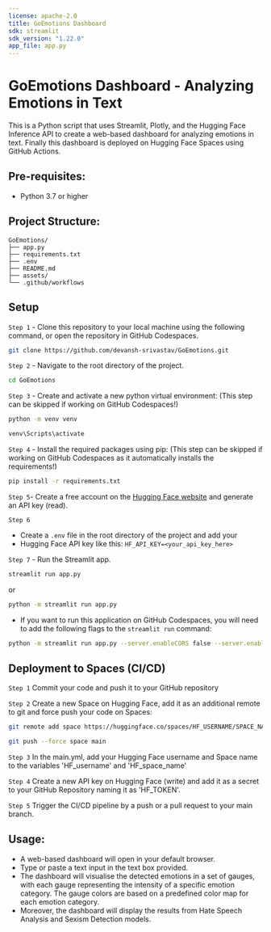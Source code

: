 ```yaml
---
license: apache-2.0
title: GoEmotions Dashboard
sdk: streamlit
sdk_version: "1.22.0"
app_file: app.py
---
```


# GoEmotions Dashboard - Analyzing Emotions in Text

This is a Python script that uses Streamlit, Plotly, and the Hugging Face Inference API to create a web-based dashboard for analyzing emotions in text. Finally this dashboard is deployed on Hugging Face Spaces using GitHub Actions.

## Pre-requisites:

- Python 3.7 or higher

## Project Structure:
```dir
GoEmotions/
├── app.py
├── requirements.txt
├── .env
├── README.md
├── assets/
└── .github/workflows
```

## Setup

`Step 1` - Clone this repository to your local machine using the following command, or open the repository in GitHub Codespaces.

```bash
git clone https://github.com/devansh-srivastav/GoEmotions.git
```

`Step 2` - Navigate to the root directory of the project.

```bash
cd GoEmotions
```

`Step 3` - Create and activate a new python virtual environment: (This step can be skipped if working on GitHub Codespaces!)

```bash
python -m venv venv
```

```bash
venv\Scripts\activate
```

`Step 4` - Install the required packages using pip: (This step can be skipped if working on GitHub Codespaces as it automatically installs the requirements!)

```bash
pip install -r requirements.txt
```

`Step 5`- Create a free account on the [Hugging Face website](https://huggingface.co/) and generate an API key (read).

`Step 6`

- Create a `.env` file in the root directory of the project and add your
- Hugging Face API key like this: `HF_API_KEY=<your_api_key_here>`

`Step 7` - Run the Streamlit app.

```bash
streamlit run app.py
```

or 

```bash
python -m streamlit run app.py
```

- If you want to run this application on GitHub Codespaces, you will need to add the following flags to the `streamlit run` command:

```bash
python -m streamlit run app.py --server.enableCORS false --server.enableXsrfProtection false
```

## Deployment to Spaces (CI/CD)

`Step 1`
Commit your code and push it to your GitHub repository

`Step 2`
Create a new Space on Hugging Face, add it as an additional remote to git and force push your code on Spaces:

```bash
git remote add space https://huggingface.co/spaces/HF_USERNAME/SPACE_NAME
```

```bash
git push --force space main
```

`Step 3`
In the main.yml, add your Hugging Face username and Space name to the variables 'HF_username' and 'HF_space_name'

`Step 4`
Create a new API key on Hugging Face (write) and add it as a secret to your GitHub Repository naming it as 'HF_TOKEN'.

`Step 5`
Trigger the CI/CD pipeline by a push or a pull request to your main branch.

## Usage:

- A web-based dashboard will open in your default browser.
- Type or paste a text input in the text box provided.
- The dashboard will visualise the detected emotions in a set of gauges, with each gauge representing the intensity of a specific emotion category. The gauge colors are based on a predefined color map for each emotion category.
- Moreover, the dashboard will display the results from Hate Speech Analysis and Sexism Detection models. 
